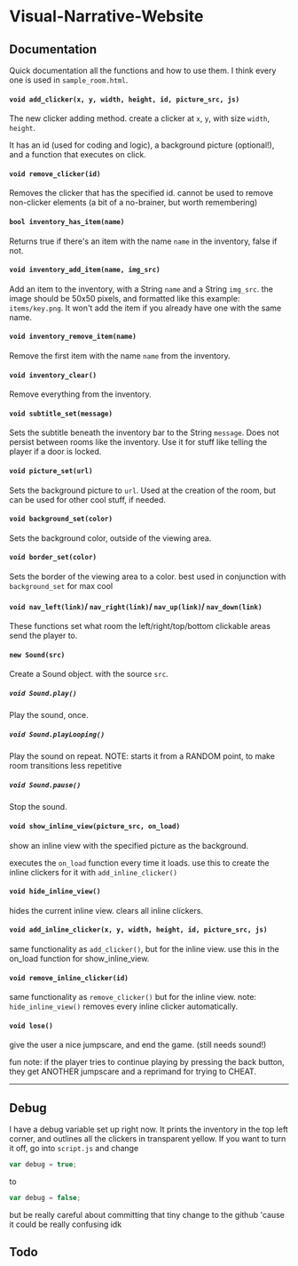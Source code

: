 # Visual-Narrative-Website

## Documentation

Quick documentation all the functions and how to use them. I think every one is used in `sample_room.html`.





#### `void add_clicker(x, y, width, height, id, picture_src, js)`

The new clicker adding method. create a clicker at `x`, `y`, with size `width`, `height`.

It has an id (used for coding and logic), a background picture (optional!), and a function that executes on click.

#### `void remove_clicker(id)`

Removes the clicker that has the specified id. cannot be used to remove non-clicker elements (a bit of a no-brainer, but worth remembering)



#### `bool inventory_has_item(name)`

Returns true if there's an item with the name `name` in the inventory, false if not.



#### `void inventory_add_item(name, img_src)`

Add an item to the inventory, with a String `name` and a String `img_src`. the image should be 50x50 pixels, and formatted like this example: `items/key.png`. It won't add the item if you already have one with the same name.



#### `void inventory_remove_item(name)`

Remove the first item with the name `name` from the inventory.



#### `void inventory_clear()`

Remove  everything from the inventory.



#### `void subtitle_set(message)`

Sets the subtitle beneath the inventory bar to the String `message`. Does not persist between rooms like the inventory. Use it for stuff like telling the player if a door is locked.



#### `void picture_set(url)`

Sets the background picture to `url`. Used at the creation of the room, but can be used for other cool stuff, if needed.



#### `void background_set(color)`

Sets the background color, outside of the viewing area.



#### `void border_set(color)`

Sets the border of the viewing area to a color. best used in conjunction with `background_set` for max cool



#### `void nav_left(link)`/ `nav_right(link)`/ `nav_up(link)`/  `nav_down(link)`

These functions set what room the left/right/top/bottom clickable areas send the player to.



#### `new Sound(src)` 

Create a Sound object. with the source `src`.

##### `void Sound.play()`

Play the sound, once.

##### `void Sound.playLooping()`

Play the sound on repeat. NOTE: starts it from a RANDOM point, to make room transitions less repetitive

##### `void Sound.pause()`

Stop the sound.



#### `void show_inline_view(picture_src, on_load)`

show an inline view with the specified picture as the background.

executes the `on_load` function every time it loads. use this to create the inline clickers for it with `add_inline_clicker()`



#### `void hide_inline_view()`

hides the current inline view. clears all inline clickers.



#### `void add_inline_clicker(x, y, width, height, id, picture_src, js)`

same functionality as `add_clicker()`, but for the inline view. use this in the on_load function for show_inline_view.



#### `void remove_inline_clicker(id)`

same functionality as `remove_clicker()` but for the inline view. note: `hide_inline_view()` removes every inline clicker automatically.



#### `void lose()`

give the user a nice jumpscare, and end the game. (still needs sound!)

fun note: if the player tries to continue playing by pressing the back button, they get ANOTHER jumpscare and a reprimand for trying to CHEAT.

---

## Debug

I have a debug variable set up right now. It prints the inventory in the top left corner, and outlines all the clickers in transparent yellow. If you want to turn it off, go into `script.js` and change

```javascript
var debug = true;
```

to

```javascript
var debug = false;
```

but be really careful about committing that tiny change to the github 'cause it could be really confusing idk



## Todo


